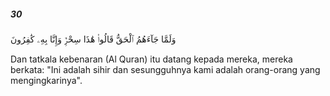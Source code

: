 ##### 30

<span class="ayah">وَلَمَّا جَآءَهُمُ ٱلْحَقُّ قَالُوا۟ هَٰذَا سِحْرٌۭ وَإِنَّا بِهِۦ كَٰفِرُونَ</span>

<span class="ayah_translation">Dan tatkala kebenaran (Al Quran) itu datang kepada mereka, mereka berkata: "Ini adalah sihir dan sesungguhnya kami adalah orang-orang yang mengingkarinya".</span>
